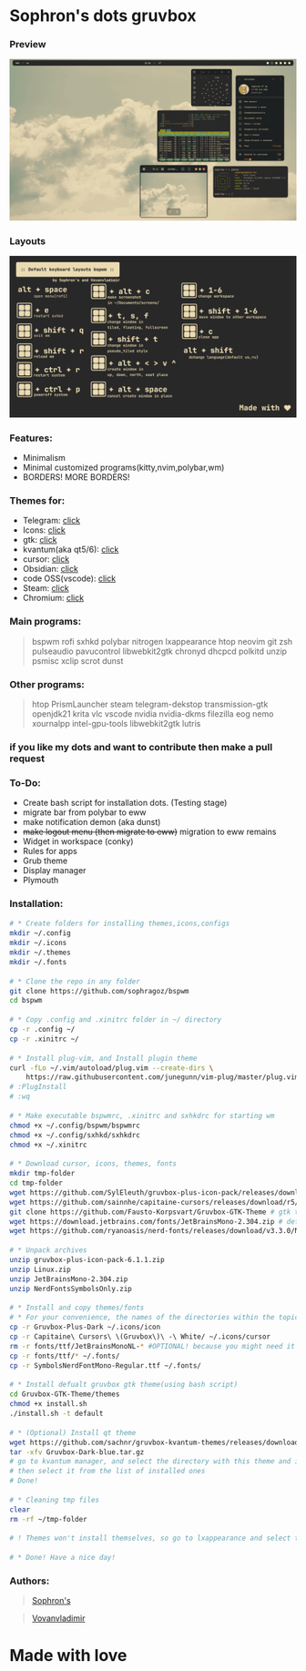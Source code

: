 # Sophron's dots gruvbox

### Preview
![screen](screen.png)

### Layouts
![layouts](layouts.png)

### Features:
 - Minimalism
 - Minimal customized programs(kitty,nvim,polybar,wm)
 - BORDERS! MORE BORDERS!

### Themes for:
 - Telegram: [click](https://github.com/indev29/telegram-gruvbox)
 - Icons: [click](https://github.com/SylEleuth/gruvbox-plus-icon-pack)
 - gtk: [click](https://github.com/Fausto-Korpsvart/Gruvbox-GTK-Theme)
 - kvantum(aka qt5/6): [click](https://github.com/sachnr/gruvbox-kvantum-themes)
 - cursor: [click](https://store.kde.org/p/1818760)
 - Obsidian: [click](https://github.com/insanum/obsidian_gruvbox)
 - code OSS(vscode): [click](https://github.com/jdinhify/vscode-theme-gruvbox)
 - Steam: [click](https://flathub.org/apps/io.github.Foldex.AdwSteamGtk)
 - Chromium: [click](https://chromewebstore.google.com/detail/gruvbox-material-dark/fjofdcgahcnlkdjapcbeonbnmjdnfcki)

### Main programs:
 > bspwm rofi sxhkd polybar nitrogen lxappearance htop neovim git zsh pulseaudio pavucontrol libwebkit2gtk chronyd dhcpcd polkitd unzip psmisc xclip scrot dunst 

### Other programs:
> htop PrismLauncher steam telegram-dekstop transmission-gtk openjdk21 krita vlc vscode nvidia nvidia-dkms filezilla eog nemo xournalpp intel-gpu-tools libwebkit2gtk lutris

### if you like my dots and want to contribute then make a pull request
### To-Do:
 - Create bash script for installation dots. (Testing stage)
 - migrate bar from polybar to eww
 - make notification demon (aka dunst)
 - ~~make logout menu (then migrate to eww)~~ migration to eww remains
 - Widget in workspace (conky)
 - Rules for apps 
 - Grub theme
 - Display manager
 - Plymouth

### Installation:
```bash
# * Create folders for installing themes,icons,configs
mkdir ~/.config
mkdir ~/.icons
mkdir ~/.themes
mkdir ~/.fonts

# * Clone the repo in any folder
git clone https://github.com/sophragoz/bspwm
cd bspwm

# * Copy .config and .xinitrc folder in ~/ directory
cp -r .config ~/
cp -r .xinitrc ~/

# * Install plug-vim, and Install plugin theme
curl -fLo ~/.vim/autoload/plug.vim --create-dirs \
    https://raw.githubusercontent.com/junegunn/vim-plug/master/plug.vim
# :PlugInstall
# :wq

# * Make executable bspwmrc, .xinitrc and sxhkdrc for starting wm
chmod +x ~/.config/bspwm/bspwmrc
chmod +x ~/.config/sxhkd/sxhkdrc
chmod +x ~/.xinitrc

# * Download cursor, icons, themes, fonts
mkdir tmp-folder
cd tmp-folder
wget https://github.com/SylEleuth/gruvbox-plus-icon-pack/releases/download/v6.1.1/gruvbox-plus-icon-pack-6.1.1.zip # icon theme
wget https://github.com/sainnhe/capitaine-cursors/releases/download/r5/Linux.zip # cursor theme
git clone https://github.com/Fausto-Korpsvart/Gruvbox-GTK-Theme # gtk theme(qt you can install it later if you need it)
wget https://download.jetbrains.com/fonts/JetBrainsMono-2.304.zip # defaults fonts
wget https://github.com/ryanoasis/nerd-fonts/releases/download/v3.3.0/NerdFontsSymbolsOnly.zip # fonts for symbols

# * Unpack archives
unzip gruvbox-plus-icon-pack-6.1.1.zip
unzip Linux.zip
unzip JetBrainsMono-2.304.zip
unzip NerdFontsSymbolsOnly.zip

# * Install and copy themes/fonts
# * For your convenience, the names of the directories within the topics will be shortened
cp -r Gruvbox-Plus-Dark ~/.icons/icon
cp -r Capitaine\ Cursors\ \(Gruvbox\)\ -\ White/ ~/.icons/cursor
rm -r fonts/ttf/JetBrainsMonoNL-* #OPTIONAL! because you might need it
cp -r fonts/ttf/* ~/.fonts/
cp -r SymbolsNerdFontMono-Regular.ttf ~/.fonts/

# * Install defualt gruvbox gtk theme(using bash script)
cd Gruvbox-GTK-Theme/themes
chmod +x install.sh
./install.sh -t default

# * (Optional) Install qt theme
wget https://github.com/sachnr/gruvbox-kvantum-themes/releases/download/1.1/Gruvbox-Dark-Blue.tar.gz
tar -xfv Gruvbox-Dark-blue.tar.gz
# go to kvantum manager, and select the directory with this theme and install.
# then select it from the list of installed ones
# Done!

# * Cleaning tmp files
clear
rm -rf ~/tmp-folder

# ! Themes won't install themselves, so go to lxappearance and select theme/icons/cursor, as well as font

# * Done! Have a nice day!
```

### Authors:
> [Sophron's](https://github.com/sophragoz)

> [Vovanvladimir](https://github.com/Vovanvladimir)

# Made with love
